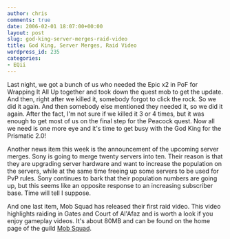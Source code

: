 ```yaml
---
author: chris
comments: true
date: 2006-02-01 18:07:00+00:00
layout: post
slug: god-king-server-merges-raid-video
title: God King, Server Merges, Raid Video
wordpress_id: 235
categories:
- EQii
---
```


Last night, we got a bunch of us who needed the Epic x2 in PoF for Wrapping It All Up together and took down the quest mob to get the update. And then, right after we killed it, somebody forgot to click the rock. So we did it again. And then somebody else mentioned they needed it, so we did it again. After the fact, I'm not sure if we killed it 3 or 4 times, but it was enough to get most of us on the final step for the Peacock quest. Now all we need is one more eye and it's time to get busy with the God King for the Prismatic 2.0!

Another news item this week is the announcement of the upcoming server merges. Sony is going to merge twenty servers into ten. Their reason is that they are upgrading server hardware and want to increase the population on the servers, while at the same time freeing up some servers to be used for PvP rules. Sony continues to bark that their population numbers are going up, but this seems like an opposite response to an increasing subscriber base. Time will tell I suppose.

And one last item, Mob Squad has released their first raid video. This video highlights raiding in Gates and Court of Al'Afaz and is worth a look if you enjoy gameplay videos. It's about 80MB and can be found on the home page of the guild [Mob Squad](http://www.mobsquad-guild.com/).
